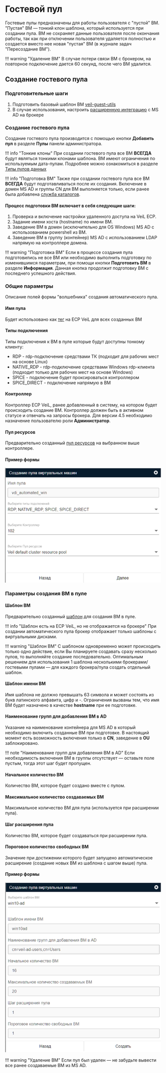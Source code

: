 # Гостевой пул

Гостевые пулы предназначены для работы пользователя с "пустой" ВМ. "Пустая" ВМ — тонкий клон шаблона, 
который используется при создании пула. ВМ не сохраняет данные пользователя после окончания работы, 
так как при отключении пользователя удаляется полностью и создается вместо нее новая "пустая" ВМ 
(в журнале задач "Пересоздание ВМ"). 

!!! warning "Удаление ВМ"
        В случае потери связи ВМ с брокером, на повторное подключение дается 60 секунд, после чего ВМ удалится.

## Создание гостевого пула

### Подготовительные шаги
1. Подготовить базовый шаблон ВМ [veil-guest-utils](../vm/guest_agent.md)
1. В случае использования, настроить [расширенную интеграцию](../active_directory/ad_extend.md) с MS AD на брокере

### Создание гостевого пула
Создание гостевого пула производится с помощью кнопки **Добавить пул** в разделе **Пулы** панели администратора.

!!! info "Тонкие клоны"
        При создании гостевого пула все ВМ **ВСЕГДА** будут являться тонкими клонами шаблона. ВМ
        имеют ограничения по используемым дата-пулам. Подробнее можно ознакомиться в разделе 
        [Типы пулов данных](https://veil.mashtab.org/docs/base/operator_guide/storage/info)

!!! info "Подготовка ВМ"
        Также при создании гостевого пула все ВМ **ВСЕГДА** будут подготавливаться после их создания. 
        Включение в домен MS AD и группы CN для ВМ выполняется только, если ранее была добавлена 
        [служба каталогов](../active_directory/ad_extend.md).

#### Процесс подготовки ВМ включает в себя следующие шаги:
1. Проверка и включение настройки удаленного доступа на VeiL ECP.
1. Задание имени хоста (hostname) по имени ВМ.
1. Заведение ВМ в домен (исключительно для OS Windows) MS AD с использованием powershell из ВМ.
1. Заведение ВМ в группу (контейнер) MS AD с использованием LDAP напрямую на контроллере домена.

!!! warning "Подготовка ВМ"
    Если в процессе создания пула подготовились не все ВМ или необходимо выполнить подготовку по изменившимся параметрам,
    при помощи кнопки **Подготовить ВМ** в разделе **Информация**. Данная кнопка продолжит подготовку ВМ с последнего 
    успешного действия. 

### Общие параметры
Описание полей формы "волшебника" создания автоматического пула.

#### Имя пула
Будет использовано как [тег](https://veil.mashtab.org/docs/base/operator_guide/domains/tags) на ECP VeiL для всех созданных ВМ

#### Типы подключения
Типы подключения к ВМ в пуле которые будут доступны тонкому клиенту:
- RDP - rdp-подключение средствами ТК (подходит для рабочих мест на основе Linux)
- NATIVE_RDP - rdp-подключение средствами Windows rdp-клиента (подходит только для рабочих мест на основе Windows)
- SPICE - подключение будет проксироваться контроллером
- SPICE_DIRECT - подключение напрямую в ВМ

#### Контроллер 
Контроллер ECP VeiL, ранее добавленный в систему, на котором будет происходить создание ВМ.
Контроллер должен быть в активном статусе и отвечать на запросы брокера. Для версии 4.5 необходимо назначение 
пользователю роли **Администратор**.

#### Пул ресурсов
Предварительно созданный [пул ресурсов](https://veil.mashtab.org/docs/base/operator_guide/resource_pools) на выбранном выше контроллере.

#### Пример формы
![image](../../_assets/vdi/pool/autopool_v3_1.png)

### Параметры создания ВМ в пуле

#### Шаблон ВМ 
Предварительно созданный [шаблон](https://veil.mashtab.org/docs/base/operator_guide/domains/templates) для создания ВМ в пуле.

!!! info "Шаблон есть на ECP VeiL, но не отображается на брокере"
    При создании автоматического пула брокер отображает только шаблоны с виртуальными дисками.

!!! warning "Шаблон ВМ"
    С шаблоном одновременно может происходить только одно действие, если Вы планируете создавать сразу
    несколько пулов, то выполняйте создание последовательно. Оптимальным решением для использования 1 шаблона
    несколькими брокерами/гостевыми пулами — для каждого брокера/пула создать отдельный шаблон.

#### Шаблон имени ВМ
Имя шаблона не должно превышать 63 символа и может состоять из букв латинского алфавита, цифр и -. 
Ограничения вызваны тем, что имя ВМ будет назначено в качестве **hostname** при ее подготовке.

#### Наименование групп для добавления ВМ в AD
Указание на наименование контейнера для MS AD в который необходимо включить созданные ВМ при подготовке. В настоящий 
момент есть возможность включения только в **CN**, заведение в **OU** заблокировано.

!!! note "Наименование групп для добавления ВМ в AD"
    Если необходимость включения ВМ в группы отсутствует — оставьте поле пустым, тогда этот шаг будет пропущен.

#### Начальное количество ВМ 
Количество ВМ, которое будет создано вместе с пулом.

#### Максимальное количество создаваемых ВМ
Максимальное количество ВМ для пула (используется при расширении пула).

#### Шаг расширения пула 
Количество ВМ, которое будет создаваться при расширении пула.

#### Пороговое количество свободных ВМ
Значение при достижении которого будет запущено автоматическое расширение (создание новых ВМ из шаблона с шагом выше) пула. 

#### Пример формы
![image](../../_assets/vdi/pool/guestpool.png)

!!! warning "Удаление ВМ"
    Если пул был удален — не забудьте вывести все ранее создаваемые ВМ из MS AD.   